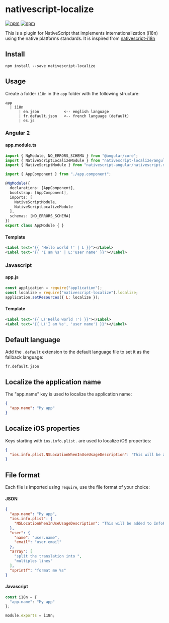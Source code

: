 # nativescript-localize
[![npm](https://img.shields.io/npm/v/nativescript-localize.svg)](https://www.npmjs.com/package/nativescript-localize)
[![npm](https://img.shields.io/npm/dt/nativescript-localize.svg?label=npm%20downloads)](https://www.npmjs.com/package/nativescript-localize)

This is a plugin for NativeScript that implements internationalization (i18n) using the native platforms standards.
It is inspired from [nativescript-i18n](https://github.com/rborn/nativescript-i18n)

## Install
```shell
npm install --save nativescript-localize
```

## Usage
Create a folder `i18n` in the `app` folder with the following structure:
```
app
  | i18n
      | en.json           <-- english language
      | fr.default.json   <-- french language (default)
      | es.js
```

### Angular 2
#### app.module.ts
```ts
import { NgModule, NO_ERRORS_SCHEMA } from "@angular/core";
import { NativeScriptLocalizeModule } from "nativescript-localize/angular";
import { NativeScriptModule } from "nativescript-angular/nativescript.module";

import { AppComponent } from "./app.component";

@NgModule({
  declarations: [AppComponent],
  bootstrap: [AppComponent],
  imports: [
    NativeScriptModule,
    NativeScriptLocalizeModule
  ],
  schemas: [NO_ERRORS_SCHEMA]
})
export class AppModule { }
```

#### Template
```xml
<Label text="{{ 'Hello world !' | L }}"></Label>
<Label text="{{ 'I am %s' | L:'user name' }}"></Label>
```

### Javascript
#### app.js
```js
const application = require("application");
const localize = require("nativescript-localize").localize;
application.setResources({ L: localize });
```

#### Template
```xml
<Label text="{{ L('Hello world !') }}"></Label>
<Label text="{{ L('I am %s', 'user name') }}"></Label>
```

## Default language
Add the `.default` extension to the default language file to set it as the fallback language:
```
fr.default.json
```

## Localize the application name
The "app.name" key is used to localize the application name:
```json
{
  "app.name": "My app"
}
```

## Localize iOS properties
Keys starting with `ios.info.plist.` are used to localize iOS properties:
```json
{
  "ios.info.plist.NSLocationWhenInUseUsageDescription": "This will be added to InfoPlist.strings"
}
```

## File format
Each file is imported using `require`, use the file format of your choice:

#### JSON
```json
{
  "app.name": "My app",
  "ios.info.plist": {
    "NSLocationWhenInUseUsageDescription": "This will be added to InfoPlist.strings"
  },
  "user": {
    "name": "user.name",
    "email": "user.email"
  },
  "array": [
    "split the translation into ",
    "multiples lines"
  ],
  "sprintf": "format me %s"
}
```

#### Javascript
```js
const i18n = {
  "app.name": "My app"
};

module.exports = i18n;
```

